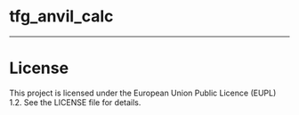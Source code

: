 # tfg_anvil_calc

---
# License
This project is licensed under the European Union Public Licence (EUPL) 1.2. See the LICENSE file for details.